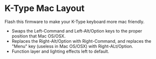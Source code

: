 # K-Type Mac Layout

Flash this firmware to make your K-Type keyboard more mac friendly.

- Swaps the Left-Command and Left-Alt/Option keys to the proper position that Mac OS/OSX.
- Replaces the Right-Alt/Option with Right-Command, and replaces the "Menu" key (useless in Mac OS/OSX) with Right-ALt/Option.
- Function layer and lighting effects left to default.
